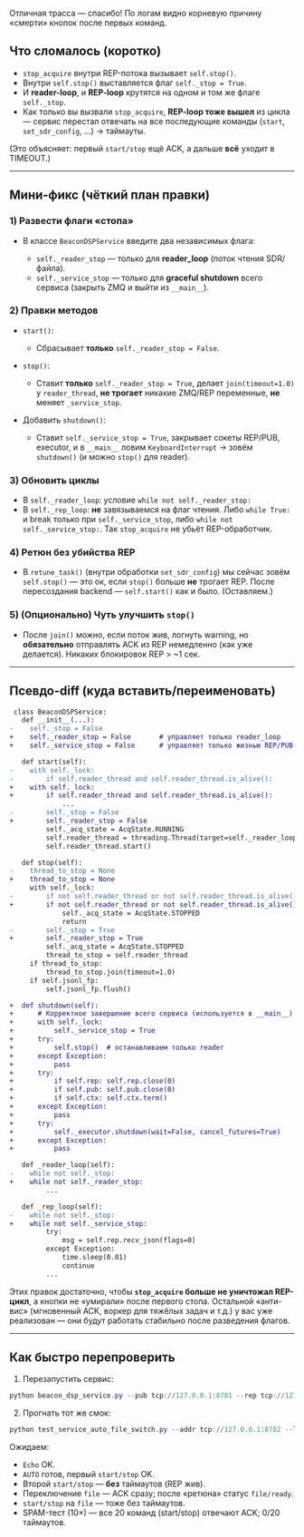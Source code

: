 Отличная трасса — спасибо! По логам видно корневую причину «смерти» кнопок после первых команд.

## Что сломалось (коротко)

* `stop_acquire` внутри REP-потока вызывает `self.stop()`.
* Внутри `self.stop()` выставляется флаг `self._stop = True`.
* И **reader-loop**, и **REP-loop** крутятся на одном и том же флаге `self._stop`.
* Как только вы вызвали `stop_acquire`, **REP-loop тоже вышел** из цикла — сервис перестал отвечать на все последующие команды (`start`, `set_sdr_config`, …) → таймауты.

(Это объясняет: первый `start/stop` ещё ACK, а дальше **всё** уходит в TIMEOUT.)  

---

## Мини-фикс (чёткий план правки)

### 1) Развести флаги «стопа»

* В классе `BeaconDSPService` введите два независимых флага:

  * `self._reader_stop` — только для **reader_loop** (поток чтения SDR/файла).
  * `self._service_stop` — только для **graceful shutdown** всего сервиса (закрыть ZMQ и выйти из `__main__`).

### 2) Правки методов

* `start()`:

  * Сбрасывает **только** `self._reader_stop = False`.
* `stop()`:

  * Ставит **только** `self._reader_stop = True`, делает `join(timeout=1.0)` у `reader_thread`, **не трогает** никакие ZMQ/REP переменные, **не** меняет `_service_stop`.
* Добавить `shutdown()`:

  * Ставит `self._service_stop = True`, закрывает сокеты REP/PUB, executor, и в `__main__` ловим `KeyboardInterrupt` → зовём `shutdown()` (и можно `stop()` для reader).

### 3) Обновить циклы

* В `self._reader_loop`: условие `while not self._reader_stop:`
* В `self._rep_loop`: **не** завязываемся на флаг чтения. Либо `while True:` и break только при `self._service_stop`, либо `while not self._service_stop:`.
  Так `stop_acquire` не убьёт REP-обработчик.

### 4) Ретюн без убийства REP

* В `retune_task()` (внутри обработки `set_sdr_config`) мы сейчас зовём `self.stop()` — это ок, если `stop()` больше **не** трогает REP. После пересоздания backend — `self.start()` как и было. (Оставляем.)

### 5) (Опционально) Чуть улучшить `stop()`

* После `join()` можно, если поток жив, логнуть warning, но **обязательно** отправлять ACK из REP немедленно (как уже делается). Никаких блокировок REP > ~1 сек.

---

## Псевдо-diff (куда вставить/переименовать)

```diff
 class BeaconDSPService:
   def __init__(...):
-    self._stop = False
+    self._reader_stop = False       # управляет только reader_loop
+    self._service_stop = False      # управляет только жизнью REP/PUB сервиса

   def start(self):
-    with self._lock:
-        if self.reader_thread and self.reader_thread.is_alive():
+    with self._lock:
+        if self.reader_thread and self.reader_thread.is_alive():
             ...
-        self._stop = False
+        self._reader_stop = False
         self._acq_state = AcqState.RUNNING
         self.reader_thread = threading.Thread(target=self._reader_loop, daemon=True)
         self.reader_thread.start()

   def stop(self):
-    thread_to_stop = None
+    thread_to_stop = None
     with self._lock:
-        if not self.reader_thread or not self.reader_thread.is_alive():
+        if not self.reader_thread or not self.reader_thread.is_alive():
             self._acq_state = AcqState.STOPPED
             return
-        self._stop = True
+        self._reader_stop = True
         self._acq_state = AcqState.STOPPED
         thread_to_stop = self.reader_thread
     if thread_to_stop:
         thread_to_stop.join(timeout=1.0)
     if self.jsonl_fp:
         self.jsonl_fp.flush()

+  def shutdown(self):
+      # Корректное завершение всего сервиса (используется в __main__)
+      with self._lock:
+          self._service_stop = True
+      try:
+          self.stop()  # останавливаем только reader
+      except Exception:
+          pass
+      try:
+          if self.rep: self.rep.close(0)
+          if self.pub: self.pub.close(0)
+          if self.ctx: self.ctx.term()
+      except Exception:
+          pass
+      try:
+          self._executor.shutdown(wait=False, cancel_futures=True)
+      except Exception:
+          pass

   def _reader_loop(self):
-    while not self._stop:
+    while not self._reader_stop:
         ...

   def _rep_loop(self):
-    while not self._stop:
+    while not self._service_stop:
         try:
             msg = self.rep.recv_json(flags=0)
         except Exception:
             time.sleep(0.01)
             continue
         ...
```

Этих правок достаточно, чтобы **`stop_acquire` больше не уничтожал REP-цикл**, а кнопки не «умирали» после первого стопа. Остальной «анти-вис» (мгновенный ACK, воркер для тяжёлых задач и т.д.) у вас уже реализован — они будут работать стабильно после разведения флагов. 

---

## Как быстро перепроверить

1. Перезапустить сервис:

```powershell
python beacon_dsp_service.py --pub tcp://127.0.0.1:8781 --rep tcp://127.0.0.1:8782
```

2. Прогнать тот же смок:

```powershell
python test_service_auto_file_switch.py --addr tcp://127.0.0.1:8782 --loops 2 --file C:/work/TesterSDR/captures/psk406msg_f100.cf32
```

Ожидаем:

* `Echo` OK.
* `AUTO` готов, первый `start/stop` OK.
* Второй `start/stop` — **без** таймаутов (REP жив).
* Переключение `file` — ACK сразу; после «ретюна» статус `file/ready`.
* `start/stop` на `file` — тоже без таймаутов.
* SPAM-тест (10×) — все 20 команд (start/stop) отвечают ACK; 0/20 таймаутов. 

